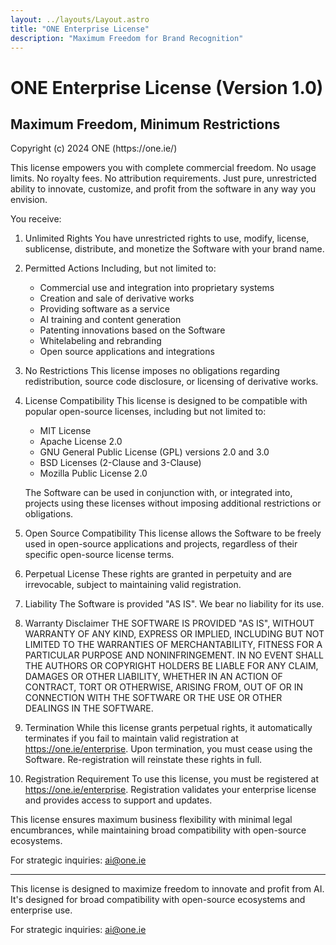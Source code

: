 ```yaml
---
layout: ../layouts/Layout.astro
title: "ONE Enterprise License"
description: "Maximum Freedom for Brand Recognition"
---
```


<div class="prose prose-slate max-w-3xl mx-auto px-4 py-8">

# ONE Enterprise License (Version 1.0)
## Maximum Freedom, Minimum Restrictions

<div class="text-sm text-slate-600">
Copyright (c) 2024 ONE (https://one.ie/)
</div>

This license empowers you with complete commercial freedom. No usage limits. No royalty fees. No attribution requirements. Just pure, unrestricted ability to innovate, customize, and profit from the software in any way you envision.

You receive:

1. Unlimited Rights
   You have unrestricted rights to use, modify, license, sublicense, distribute, and monetize the Software with your brand name.

2. Permitted Actions
   Including, but not limited to:
   - Commercial use and integration into proprietary systems
   - Creation and sale of derivative works
   - Providing software as a service
   - AI training and content generation
   - Patenting innovations based on the Software
   - Whitelabeling and rebranding
   - Open source applications and integrations

3. No Restrictions
   This license imposes no obligations regarding redistribution, source code disclosure, or licensing of derivative works.

4. License Compatibility
   This license is designed to be compatible with popular open-source licenses, including but not limited to:
   - MIT License
   - Apache License 2.0
   - GNU General Public License (GPL) versions 2.0 and 3.0
   - BSD Licenses (2-Clause and 3-Clause)
   - Mozilla Public License 2.0

   The Software can be used in conjunction with, or integrated into, projects using these licenses without imposing additional restrictions or obligations.

5. Open Source Compatibility
   This license allows the Software to be freely used in open-source applications and projects, regardless of their specific open-source license terms.

6. Perpetual License
   These rights are granted in perpetuity and are irrevocable, subject to maintaining valid registration.

7. Liability
   The Software is provided "AS IS". We bear no liability for its use.

8. Warranty Disclaimer
   THE SOFTWARE IS PROVIDED "AS IS", WITHOUT WARRANTY OF ANY KIND, EXPRESS OR IMPLIED, INCLUDING BUT NOT LIMITED TO THE WARRANTIES OF MERCHANTABILITY, FITNESS FOR A PARTICULAR PURPOSE AND NONINFRINGEMENT. IN NO EVENT SHALL THE AUTHORS OR COPYRIGHT HOLDERS BE LIABLE FOR ANY CLAIM, DAMAGES OR OTHER LIABILITY, WHETHER IN AN ACTION OF CONTRACT, TORT OR OTHERWISE, ARISING FROM, OUT OF OR IN CONNECTION WITH THE SOFTWARE OR THE USE OR OTHER DEALINGS IN THE SOFTWARE.

9. Termination
   While this license grants perpetual rights, it automatically terminates if you fail to maintain valid registration at https://one.ie/enterprise. Upon termination, you must cease using the Software. Re-registration will reinstate these rights in full.

10. Registration Requirement
    To use this license, you must be registered at https://one.ie/enterprise. Registration validates your enterprise license and provides access to support and updates.

This license ensures maximum business flexibility with minimal legal encumbrances, while maintaining broad compatibility with open-source ecosystems.

For strategic inquiries: ai@one.ie

---

<div class="mt-8 text-slate-700">
This license is designed to maximize freedom to innovate and profit from AI. It's designed for broad compatibility with open-source ecosystems and enterprise use.

For strategic inquiries: <a href="mailto:ai@one.ie" class="text-blue-600 hover:text-blue-800">ai@one.ie</a>
</div>

</div>

